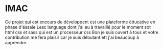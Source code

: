 # IMAC
Ce projet qui est encours de développent est une plateforme éducative en phase d'éssaie 
Lesc language dont j'ai eu à travaillé pour le moment sot html css et sass qui est un processeur css
Bon je suis ouvert à tous et votre contribution me fera plaisir car je suis débutant ett j'ai beaucoup à
apprendre.

